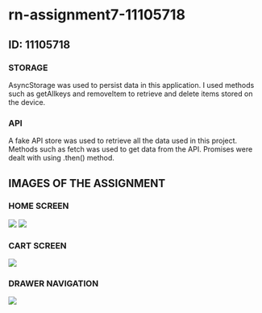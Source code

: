 # rn-assignment7-11105718
## ID: 11105718

### STORAGE 
AsyncStorage was used to persist data in this application.
I used methods such as getAllkeys and removeItem to retrieve and delete items stored on the device.

### API 
A fake API store was used to retrieve all the data used in this project. Methods such as fetch was used to get data from the API.
Promises were dealt with using .then() method.

## IMAGES OF THE ASSIGNMENT

### HOME SCREEN
![](IMG_8227.PNG)
![](IMG_8228.PNG)

### CART SCREEN
![](IMG_8231.PNG)

### DRAWER NAVIGATION
![](IMG_8232.PNG)


